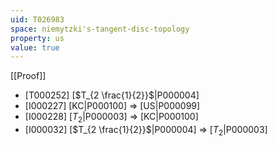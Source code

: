 ```yaml
---
uid: T026983
space: niemytzki's-tangent-disc-topology
property: us
value: true
---
```

[[Proof]]

* [T000252] [$T_{2 \frac{1}{2}}$|P000004]
* [I000227] [KC|P000100] => [US|P000099]
* [I000228] [$T_2$|P000003] => [KC|P000100]
* [I000032] [$T_{2 \frac{1}{2}}$|P000004] => [$T_2$|P000003]

